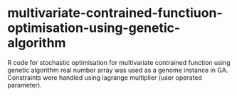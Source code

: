 # multivariate-contrained-functiuon-optimisation-using-genetic-algorithm
R code for stochastic optimisation for multivariate contrained function using genetic algorithm
real number array was used as a genome instance in GA.
Constraints were handled using lagrange multiplier (user operated parameter).
